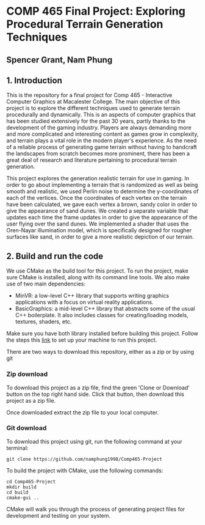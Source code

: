 # COMP 465 Final Project: Exploring Procedural Terrain Generation Techniques

## Spencer Grant, Nam Phung

## 1. Introduction
This is the repository for a final project for Comp 465 - Interactive Computer Graphics at Macalester College. 
The main objective of this project is to explore the different techniques used to generate terrain procedurally and 
dynamically. This is an aspects of computer graphics that has been studied extensively for the past 30 years, partly thanks
to the development of the gaming industry. Players are always demanding more and more complicated and interesting content 
as games grow in complexity, and terrain plays a vital role in the modern player's experience. As the need of a reliable process of 
generating game terrain without having to handcraft the landscapes from scratch becomes more prominent, there has been a great deal 
of research and literature pertaining to procedural terrain generation.

This project explores the generation realistic terrain for use in gaming. In order to go about implementing a terrain that is randomized as well as being smooth and realistic, we used Perlin noise to determine the y-coordinates of each of the vertices. Once the coordinates of each vertex on the terrain have been calculated, we gave each vertex a brown, sandy color in order to give the appearance of sand dunes. We created a separate variable that updates each time the frame updates in order to give the appearance of the user flying over the sand dunes. We implemented a shader that uses the Oren-Nayar illumination model, which is specifically designed for rougher surfaces like sand, in order to give a more realistic depiction of our terrain.

## 2. Build and run the code
We use CMake as the build tool for this project. To run the project, make sure CMake is installed, along with its command line tools. 
We also make use of two main dependencies:
- MinVR: a low-level C++ library that supports writing graphics applications with a focus on virtual reality applications.
- BasicGraphics: a mid-level C++ library that abstracts some of the usual C++ boilerplate. It also includes classes for creating/loading
models, textures, shaders, etc.

Make sure you have both library installed before building this project. Follow the steps this [link](https://docs.google.com/document/d/1eAPJK8-5PVgs30_pSBYFUQDQ6vxPnC1iGEfDeVRvSkw/edit) to set up your machine to run this project.

There are two ways to download this repository, either as a zip or by using git
### Zip download
To download this project as a zip file, find the green 'Clone or Download' button on the top right hand side. Click that button, then download this project as a zip file.

Once downloaded extract the zip file to your local computer.

### Git download
To download this project using git, run the following command at your terminal:
```
git clone https://github.com/namphung1998/Comp465-Project
```
To build the project with CMake, use the following commands:
```
cd Comp465-Project
mkdir build
cd build
cmake-gui ..
```

CMake will walk you through the process of generating project files for development and testing on your system.
